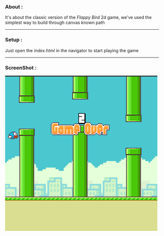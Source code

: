 ### About :

It's about the classic version of the _Flappy Bird_ 2d game, we've used the simplest way to build through canvas known path

---
### Setup :

Just open the _index.html_ in the navigator to start playing the game

---
### ScreenShot :

![](readme_media/flappybird.png)